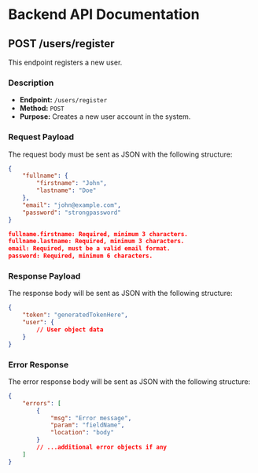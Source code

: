 # Backend API Documentation

## POST /users/register

This endpoint registers a new user.

### Description
- **Endpoint:** `/users/register`
- **Method:** `POST`
- **Purpose:** Creates a new user account in the system.

### Request Payload
The request body must be sent as JSON with the following structure:
```json
{
    "fullname": {
        "firstname": "John",
        "lastname": "Doe"
    },
    "email": "john@example.com",
    "password": "strongpassword"
}

fullname.firstname: Required, minimum 3 characters.
fullname.lastname: Required, minimum 3 characters.
email: Required, must be a valid email format.
password: Required, minimum 6 characters.
```

### Response Payload
The response body will be sent as JSON with the following structure:
```json
{
    "token": "generatedTokenHere",
    "user": {
        // User object data
    }
}
```

### Error Response
The error response body will be sent as JSON with the following structure:
```json
{
    "errors": [
        {
            "msg": "Error message",
            "param": "fieldName",
            "location": "body"
        }
        // ...additional error objects if any
    ]
}
```
